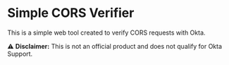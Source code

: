 # Simple CORS Verifier
This is a simple web tool created to verify CORS requests with Okta. 

:warning: **Disclaimer:** This is not an official product and does not qualify for Okta Support.
